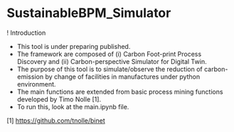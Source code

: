 # SustainableBPM_Simulator


! Introduction
- This tool is under preparing published.
- The framework are composed of (i) Carbon Foot-print Process Discovery and (ii) Carbon-perspective Simulator for Digital Twin.
- The purpose of this tool is to simulate/observe the reduction of carbon-emission by change of facilities in manufactures under python environment.
- The main functions are extended from basic process mining functions developed by Timo Nolle [1].
- To run this, look at the main.ipynb file.

[1] https://github.com/tnolle/binet

